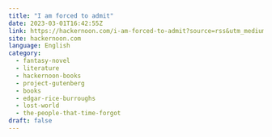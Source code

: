```yaml
---
title: "I am forced to admit"
date: 2023-03-01T16:42:55Z
link: https://hackernoon.com/i-am-forced-to-admit?source=rss&utm_medium=RSS&utm_source=news.12bit.vn
site: hackernoon.com
language: English
category:
  - fantasy-novel
  - literature
  - hackernoon-books
  - project-gutenberg
  - books
  - edgar-rice-burroughs
  - lost-world
  - the-people-that-time-forgot
draft: false
---
```

